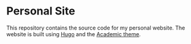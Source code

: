 # Personal Site

This repository contains the source code for my personal website. The website is built using [Hugo](https://gohugo.io/) and the [Academic theme](https://sourcethemes.com/academic/).